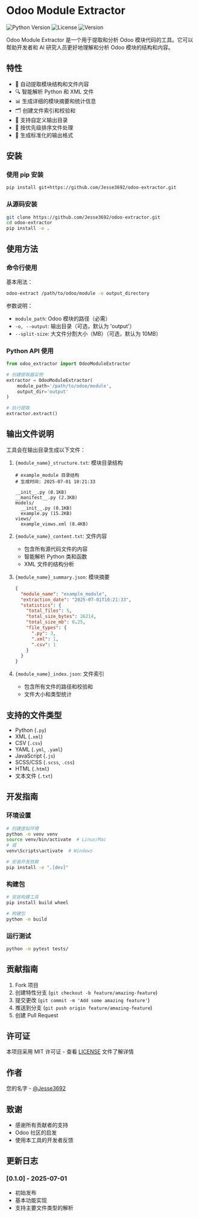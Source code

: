 # Odoo Module Extractor

![Python Version](https://img.shields.io/badge/python-3.6+-blue.svg)
![License](https://img.shields.io/badge/license-MIT-green.svg)
![Version](https://img.shields.io/badge/version-0.1.0-blue.svg)

Odoo Module Extractor 是一个用于提取和分析 Odoo 模块代码的工具。它可以帮助开发者和 AI 研究人员更好地理解和分析 Odoo 模块的结构和内容。

## 特性

- 📁 自动提取模块结构和文件内容
- 🔍 智能解析 Python 和 XML 文件
- 📊 生成详细的模块摘要和统计信息
- 🗂 创建文件索引和校验和
- 🎯 支持自定义输出目录
- 🔄 按优先级排序文件处理
- 📝 生成标准化的输出格式

## 安装

### 使用 pip 安装

```bash
pip install git+https://github.com/Jesse3692/odoo-extractor.git
```

### 从源码安装

```bash
git clone https://github.com/Jesse3692/odoo-extractor.git
cd odoo-extractor
pip install -e .
```

## 使用方法

### 命令行使用

基本用法：
```bash
odoo-extract /path/to/odoo/module -o output_directory
```

参数说明：
- `module_path`: Odoo 模块的路径（必需）
- `-o, --output`: 输出目录（可选，默认为 'output'）
- `--split-size`: 大文件分割大小（MB）（可选，默认为 10MB）

### Python API 使用

```python
from odoo_extractor import OdooModuleExtractor

# 创建提取器实例
extractor = OdooModuleExtractor(
    module_path='/path/to/odoo/module',
    output_dir='output'
)

# 执行提取
extractor.extract()
```

## 输出文件说明

工具会在输出目录生成以下文件：

1. `{module_name}_structure.txt`: 模块目录结构
   ```
   # example_module 目录结构
   # 生成时间: 2025-07-01 10:21:33
   
   __init__.py (0.1KB)
   __manifest__.py (2.3KB)
   models/
     __init__.py (0.1KB)
     example.py (15.2KB)
   views/
     example_views.xml (8.4KB)
   ```

2. `{module_name}_content.txt`: 文件内容
   - 包含所有源代码文件的内容
   - 智能解析 Python 类和函数
   - XML 文件的结构分析

3. `{module_name}_summary.json`: 模块摘要
   ```json
   {
     "module_name": "example_module",
     "extraction_date": "2025-07-01T10:21:33",
     "statistics": {
       "total_files": 5,
       "total_size_bytes": 26214,
       "total_size_mb": 0.25,
       "file_types": {
         ".py": 3,
         ".xml": 1,
         ".csv": 1
       }
     }
   }
   ```

4. `{module_name}_index.json`: 文件索引
   - 包含所有文件的路径和校验和
   - 文件大小和类型统计

## 支持的文件类型

- Python (`.py`)
- XML (`.xml`)
- CSV (`.csv`)
- YAML (`.yml`, `.yaml`)
- JavaScript (`.js`)
- SCSS/CSS (`.scss`, `.css`)
- HTML (`.html`)
- 文本文件 (`.txt`)

## 开发指南

### 环境设置

```bash
# 创建虚拟环境
python -m venv venv
source venv/bin/activate  # Linux/Mac
# 或
venv\Scripts\activate  # Windows

# 安装开发依赖
pip install -e ".[dev]"
```

### 构建包

```bash
# 安装构建工具
pip install build wheel

# 构建包
python -m build
```

### 运行测试

```bash
python -m pytest tests/
```

## 贡献指南

1. Fork 项目
2. 创建特性分支 (`git checkout -b feature/amazing-feature`)
3. 提交更改 (`git commit -m 'Add some amazing feature'`)
4. 推送到分支 (`git push origin feature/amazing-feature`)
5. 创建 Pull Request

## 许可证

本项目采用 MIT 许可证 - 查看 [LICENSE](LICENSE) 文件了解详情

## 作者

您的名字 - [@Jesse3692](https://github.com/Jesse3692)

## 致谢

- 感谢所有贡献者的支持
- Odoo 社区的启发
- 使用本工具的开发者反馈

## 更新日志

### [0.1.0] - 2025-07-01
- 初始发布
- 基本功能实现
- 支持主要文件类型的解析
